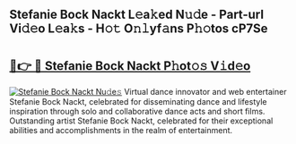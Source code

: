 ## Stefanie Bock Nackt L𝚎a𝚔ed N𝚞𝚍e - Part-urI Vi𝚍𝚎o L𝚎a𝚔s - H𝚘𝚝 O𝚗𝚕yf𝚊ns P𝚑𝚘tos cP7Se

# <h2><a href="http://kfc0nl.oniu.top/?m=Stefanie+Bock+Nackt">🔗👉 🔴 Stefanie Bock Nackt P𝚑ot𝚘𝚜 V𝚒d𝚎o</a></h2>

[![Stefanie Bock Nackt Nu𝚍e𝚜](https://i.imgur.com/0qMVB7G.gif)](http://kfc0nl.oniu.top/?m=Stefanie+Bock+Nackt)
Virtual dance innovator and web entertainer Stefanie Bock Nackt, celebrated for disseminating dance and lifestyle inspiration through solo and collaborative dance acts and short films. Outstanding artist Stefanie Bock Nackt, celebrated for their exceptional abilities and accomplishments in the realm of entertainment.  
